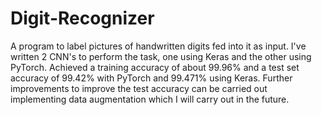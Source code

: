 # Digit-Recognizer
A program to label pictures of handwritten digits fed into it as input. I've written 2 CNN's to perform the task, one using Keras and the other using PyTorch. Achieved a training accuracy of about 99.96% and a test set accuracy of 99.42% with PyTorch and 99.471% using Keras. Further improvements to improve the test accuracy can be carried out implementing data augmentation which I will carry out in the future. 
